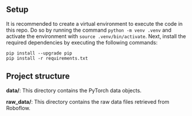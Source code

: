 ## Setup

It is recommended to create a virtual environment to execute the code in this repo. Do so by running the command `python -m venv .venv` and activate the environment with `source .venv/bin/activate`.
Next, install the required dependencies by executing the following commands:

```
pip install --upgrade pip
pip install -r requirements.txt
```

## Project structure

**data/**: This directory contains the PyTorch data objects.

**raw_data/**: This directory contains the raw data files retrieved from Roboflow.